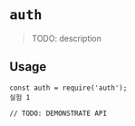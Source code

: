 # `auth`

> TODO: description

## Usage

```
const auth = require('auth');
실험 1

// TODO: DEMONSTRATE API
```

